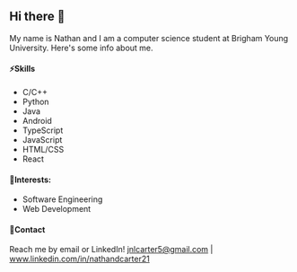 ## Hi there 👋

My name is Nathan and I am a computer science student at Brigham Young University. Here's some info about me.

#### ⚡Skills

* C/C++
* Python
* Java
* Android
* TypeScript
* JavaScript
* HTML/CSS
* React

#### 🌱Interests:

* Software Engineering
* Web Development

#### 💬Contact

Reach me by email or LinkedIn! jnlcarter5@gmail.com | www.linkedin.com/in/nathandcarter21
